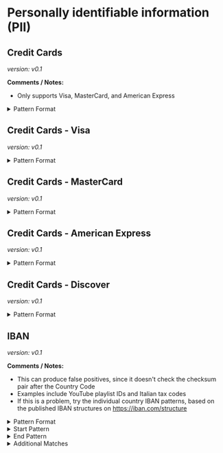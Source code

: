 <!-- WARNING: This README is generated automatically
-->
# Personally identifiable information (PII)

## Credit Cards



*version: v0.1*

**Comments / Notes:**

- Only supports Visa, MasterCard, and American Express


<details>
<summary>Pattern Format</summary>
<p>

```regex
(4[0-9]{12}(?:[0-9]{3})?|(?:5[1-5][0-9]{2}|222[1-9]|22[3-9][0-9]|2[3-6][0-9]{2}|27[01][0-9]|2720)[0-9]{12}|(34|37)[0-9]{13})
# 4[0-9]{12}(?:[0-9]{3})?|[25][1-7][0-9]{14}|6(?:011|5[0-9][0-9])[0-9]{12}|3[47][0-9]{13}|3(?:0[0-5]|[68][0-9])[0-9]{11}|(?:2131|1800|35\d{3})\d{11}
```

</p>
</details>



## Credit Cards - Visa



*version: v0.1*



<details>
<summary>Pattern Format</summary>
<p>

```regex
4[0-9]{12}(?:[0-9]{3})?
```

</p>
</details>



## Credit Cards - MasterCard



*version: v0.1*



<details>
<summary>Pattern Format</summary>
<p>

```regex
(?:5[1-5][0-9]{2}|222[1-9]|22[3-9][0-9]|2[3-6][0-9]{2}|27[01][0-9]|2720)[0-9]{12}
```

</p>
</details>



## Credit Cards - American Express



*version: v0.1*



<details>
<summary>Pattern Format</summary>
<p>

```regex
(34|37)[0-9]{13}
```

</p>
</details>



## Credit Cards - Discover



*version: v0.1*



<details>
<summary>Pattern Format</summary>
<p>

```regex
6(?:011|5[0-9]{2})[0-9]{12}
```

</p>
</details>



## IBAN



*version: v0.1*

**Comments / Notes:**

- This can produce false positives, since it doesn't check the checksum pair after the Country Code
- Examples include YouTube playlist IDs and Italian tax codes
- If this is a problem, try the individual country IBAN patterns, based on the published IBAN structures on https://iban.com/structure


<details>
<summary>Pattern Format</summary>
<p>

```regex
[A-Z]{2}[0-9]{2}(?:[ -]?[A-Z0-9]{4}|(?:[ -]?[0-9]){4})?(?:[ -]?[0-9]){9,25}(?:[ -]?[A-Z0-9]){0,3}
```

</p>
</details>

<details>
<summary>Start Pattern</summary>
<p>

```regex
\A|[^A-Za-z0-9-]
```

</p>
</details><details>
<summary>End Pattern</summary>
<p>

```regex
\z|[^A-Za-z0-9 -]|[ ][^0-9A-Z]|[ ]?\z
```

</p>
</details>
<details>
<summary>Additional Matches</summary>
<p>
Add these additional matches to the [Secret Scanning Custom Pattern](https://docs.github.com/en/enterprise-cloud@latest/code-security/secret-scanning/defining-custom-patterns-for-secret-scanning#example-of-a-custom-pattern-specified-using-additional-requirements).


- Not Match: `^(?:(?:A[ABC]|BC|C[BE]|D[A-DF]|E[ABDF]|F[A-F]).*|[A-Z]{2}(?:0[ -]?)+)$`
- Not Match: `^(?:AL35202111090000000001234567|AD1400080001001234567890|AT483200000012345864|AZ77VTBA00000000001234567890|BH02CITI00001077181611|BE71096123456769|BA393385804800211234|BR1500000000000010932840814P2|BG18RZBB91550123456789|CR23015108410026012345|HR1723600001101234565|CY21002001950000357001234567|CZ5508000000001234567899|FO9264600123456789|GL8964710123456789|DK9520000123456789|DO22ACAU00000000000123456789|EE471000001020145685|EG800002000156789012345180002|FI1410093000123458|FR7630006000011234567890189|GE60NB0000000123456789|DE75512108001245126199|GI56XAPO000001234567890|GR9608100010000001234567890|GT20AGRO00000000001234567890|HU93116000060000000012345676|IS750001121234563108962099|IE64IRCE92050112345678|IL170108000000012612345|IT60X0542811101000000123456|JO71CBJO0000000000001234567890|KZ244350000012344567|XK051212012345678906|KW81CBKU0000000000001234560101|LV97HABA0012345678910|LB92000700000000123123456123|LI7408806123456789012|LT601010012345678901|LU120010001234567891)$`
- Not Match: `^(?:MK07200002785123453|MT31MALT01100000000000000000123|MR1300020001010000123456753|MU43BOMM0101123456789101000MUR|MD21EX000000000001234567|MC5810096180790123456789085|ME25505000012345678951|NL02ABNA0123456789|NO8330001234567|PK36SCBL0000001123456702|PS92PALS000000000400123456702|PL10105000997603123456789123|PT50002700000001234567833|QA54QNBA000000000000693123456|RO66BACX0000001234567890|SM76P0854009812123456789123|LC14BOSL123456789012345678901234|ST23000200000289355710148|SA4420000001234567891234|RS35105008123123123173|SK8975000000000012345671|SI56192001234567892|ES7921000813610123456789|SE7280000810340009783242|CH5604835012345678009|TL380010012345678910106|TN5904018104004942712345|TR320010009999901234567890|AE460090000000123456789|GB33BUKB20201555555555|VA59001123000012345678|VG07ABVI0000000123456789|UA903052992990004149123456789|SC74MCBL01031234567890123456USD|IQ20CBIQ861800101010500|BY86AKBB10100000002966000000|SV43ACAT00000000000000123123|LY38021001000000123456789)$`
- Not Match: `^(?:SD8811123456789012|BI43220001131012345678912345|DJ2110002010010409943020008|RU0204452560040702810412345678901|SO061000001123123456789|GB82[ -]?[TW]EST[ -]?1234[ -]?5698[ -]?7654[ -]?325?|SA03[ -]?8000[ -]?0000[ -]?6080[ -]?1016[ -]?7519|DE89[ -]?3704[ -]?0044[ -]?0532[ -]?0130[ -]?00|AT61[ -]?1904[ -]?3002[ -]?3457[ -]?3201|NL20INGB0001234567|AZ96AZEJ00000000001234567890|GI04BARC000001234567890|VA22VA59001123000012345678|KZ563190000012344567|RO09BCYP0000001234567890|SC52BAHL01031234567890123456USD|VG21PACG0000000123456789|FR14[ -]?2004[ -]?1010[ -]?0505[ -]?0001[ -]?3|AO06004400006729503010102|BF42BF0840101300463574000390|BJ66BJ0610100100144390000769|CF4220001000010120069700160|CG3930011000101013451300019|CI93CI0080111301134291200589|CM2110002000300277976315008|CV64000500000020108215144|DZ580002100001113000000570|GA2140021010032001890020126|GQ7050002001003715228190196|GW04GW1430010181800637601|IR710570029971601460641001|MA64011519000001205000534921)`
- Not Match: `^(?:MG4600005030071289421016045|ML13ML0160120102600100668497|MZ59000301080016367102371|NE58NE0380100100130305000268|SN08SN0100152000048500003035|TD8960002000010271091600153|TG53TG0090604310346500400070|KM4600005000010010904400137|HN54PISA00000000000000123124|NI92BAMC000000000000000003123123|MN580050099123456789)$`

</p>
</details>